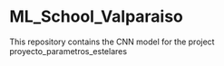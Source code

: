 # ML_School_Valparaiso
This repository contains the CNN model for the project proyecto_parametros_estelares
